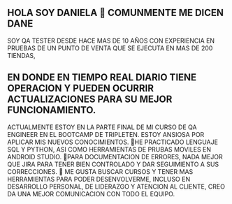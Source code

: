 ## HOLA SOY DANIELA 👋 COMUNMENTE ME DICEN DANE

SOY QA TESTER DESDE HACE MAS DE 10 AÑOS CON EXPERIENCIA EN PRUEBAS DE UN PUNTO DE VENTA QUE SE EJECUTA EN MAS DE 200 TIENDAS,
## EN DONDE EN TIEMPO REAL DIARIO TIENE OPERACION Y PUEDEN OCURRIR ACTUALIZACIONES PARA SU MEJOR FUNCIONAMIENTO.
ACTUALMENTE ESTOY EN LA PARTE FINAL DE MI CURSO DE QA ENGINEER EN EL BOOTCAMP DE TRIPLETEN. ESTOY ANSIOSA POR APLICAR MIS NUEVOS CONOCIMIENTOS.
 🌱HE PRACTICADO LENGUAJE SQL Y PYTHON, ASI COMO HERRAMIENTAS DE PRUBAS MOVILES EN ANDROID STUDIO.
 🔭PARA DOCUMENTACION DE ERRORES, NADA MEJOR QUE JIRA PARA TENER BIEN CONTROLADO Y DAR SEGUIMIENTO A SUS CORRECCIONES.
  💬 ME GUSTA BUSCAR CURSOS Y TENER MAS HERRAMIENTAS PARA PODER DESENVOLVERME, INCLUSO EN DESARROLLO PERSONAL, DE LIDERAZGO Y ATENCION AL CLIENTE, CREO DA UNA MEJOR COMUNICACION CON TODO EL EQUIPO.
<!--
**DANENUNEZ/danenunez** is a ✨ _special_ ✨ repository because its `README.md` (this file) appears on your GitHub profile.

Here are some ideas to get you started:

- 🔭 I’m currently working on ...
- 🌱 I’m currently learning ...
- 👯 I’m looking to collaborate on ...
- 🤔 I’m looking for help with ...
- 💬 Ask me about ...
- 📫 How to reach me: ...
- 😄 Pronouns: ...
- ⚡ Fun fact: ...
-->
